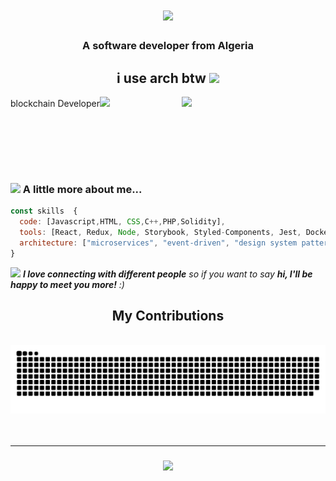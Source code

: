 
<h1 align="center">
    <img src="https://readme-typing-svg.herokuapp.com/?font=Righteous&size=35&center=true&vCenter=true&width=500&height=70&duration=4000&lines=Hi+There!+👋;+I'm+Zineedine!;"/>
</h1>
<h3 align="center">A software developer from Algeria</h3>

<h2 align="center" >i use arch btw <img src="https://media.giphy.com/media/mGcNjsfWAjY5AEZNw6/giphy.gif" width="50"></h2>
<img  src="https://media3.giphy.com/media/v1.Y2lkPTc5MGI3NjExbnN2cnl3MzlnMWM0bGRkZWt3Nm0wZjlleXR1OXkyem1vN2xjMWRrciZlcD12MV9pbnRlcm5hbF9naWZfYnlfaWQmY3Q9Zw/CuuSHzuc0O166MRfjt/giphy.gif" width="230" align="right" margin-top="50">

blockchain Developer<img  src="https://media.giphy.com/media/WUlplcMpOCEmTGBtBW/giphy.gif" width="30">
</em></p></br>



</br></br></br>

### <img src="https://media.giphy.com/media/VgCDAzcKvsR6OM0uWg/giphy.gif" width="50"> A little more about me...  

```javascript
const skills  {
  code: [Javascript,HTML, CSS,C++,PHP,Solidity],
  tools: [React, Redux, Node, Storybook, Styled-Components, Jest, Docker,Laravel,Bash],
  architecture: ["microservices", "event-driven", "design system pattern","MVC"], 
}
```

<img src="https://media.giphy.com/media/LnQjpWaON8nhr21vNW/giphy.gif" width="60"> <em><b>I love connecting with different people</b> so if you want to say <b>hi, I'll be happy to meet you more!</b> :)</em>

<div align="center">
  <h2> My Contributions </h2>
  <br>
  <img alt="snake eating my contributions" src="https://raw.githubusercontent.com/xCyberpunkx/xCyberpunkx/output/github-contribution-grid-snake.svg" />
  <br/><br/><br/>
</div>
<hr/>
<h3 align="center">
    <img src="https://readme-typing-svg.herokuapp.com/?font=Righteous&size=25&center=true&vCenter=true&width=500&height=70&duration=4000&lines=Thanks+for+visiting!+✌️;+Shoot+me+a+message+on+Linkedin!;I'm+always+down+to+collab+:)">
</h3>

